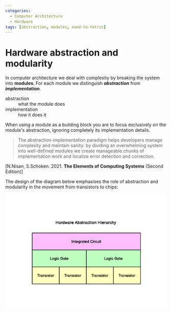 ```yaml
---
categories:
  - Computer Architecture
  - Hardware
tags: [abstraction, modules, nand-to-tetris]
---
```


# Hardware abstraction and modularity

In computer architecture we deal with complexity by breaking the system into **modules**. For each module we distinguish **_abstraction_** from **_implementation_**.

<dl>
  <dt>abstraction</dt>
  <dd>what the module does</dd>
  <dt>implementation</dt>
  <dd>how it does it</dd>
</dl>

When using a module as a building block you are to focus exclusively on the module's abstraction, ignoring completely its implementation details.

> The abstraction-implementation paradigm helps developers manage complexity and maintain sanity: by dividing an overwhelming system into well-defined modules we create manageable chunks of implementation work and localize error detection and correction.

[N.Nisan, S.Schoken. 2021. **The Elements of Computing Systems** (Second Edition)]

The design of the diagram below emphasises the role of abstraction and modularity in the movement from transistors to chips:

![](/img/hardware-abstraction-hierarchy.png)
